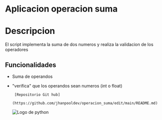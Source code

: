 # Aplicacion operacion suma
# Descripcion
El script implementa la suma de dos numeros y realiza la validacion de los operadores
## Funcionalidades
- Suma de operandos
- "verifica" que los operandos sean numeros (int o float)

       [Repositorio Git hub]
       (https://github.com/jhanpooldev/operacion_suma/edit/main/README.md)
  ![Logo de python ]([https://www.bing.com/images/search?view=detailV2&ccid=kbO1T90N&id=7EFF8C5F9940848AA52B378D965D8EF3AF5625E7&thid=OIP.kbO1T90NqtfN3K-K58a20wHaHa&mediaurl=https%3a%2f%2fstatic.vecteezy.com%2fsystem%2fresources%2fpreviews%2f012%2f697%2f295%2fnon_2x%2f3d-python-programming-language-logo-free-png.png&cdnurl=https%3a%2f%2fth.bing.com%2fth%2fid%2fR.91b3b54fdd0daad7cddcaf8ae7c6b6d3%3frik%3d5yVWr%252fOOXZaNNw%26pid%3dImgRaw%26r%3d0&exph=980&expw=980&q=Python+Lenguaje+De+Programaci%c3%b3n+Logo&simid=608043769620683152&FORM=IRPRST&ck=6949BFB8CC89EA24039C2EE5F6EF8A14&selectedIndex=1&itb=1&ajaxhist=0&ajaxserp=0](https://www.bing.com/images/search?view=detailV2&ccid=21Tlig9I&id=C2E8C1DA527DF60C6FDD28F2E77499A990D29390&thid=OIP.21Tlig9ItcDhPa-tFYptDQHaE8&mediaurl=https%3a%2f%2fwallpapercave.com%2fwp%2fwp8816346.jpg&cdnurl=https%3a%2f%2fth.bing.com%2fth%2fid%2fR.db54e58a0f48b5c0e13dafad158a6d0d%3frik%3dkJPSkKmZdOfyKA%26pid%3dImgRaw%26r%3d0&exph=800&expw=1200&q=pythin+images&simid=608022153062989945&FORM=IRPRST&ck=DA0E52E3FC2888FB061D0B79C4C8482E&selectedIndex=0&itb=0&idpp=overlayview&ajaxhist=0&ajaxserp=0))
